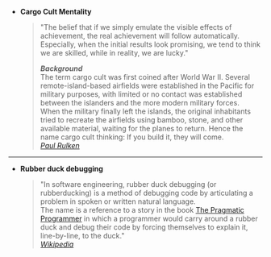 * **Cargo Cult Mentality**
  > "The belief that if we simply emulate the visible effects of achievement, the real achievement will follow automatically. Especially, when the initial results look promising, we tend to think we are skilled, while in reality, we are lucky."    
  >   
  > ***Background***  
The term cargo cult was first coined after World War II. Several remote-island-based airfields were established in the Pacific for military purposes, with limited or no contact was established between the islanders and the more modern military forces.  
When the military finally left the islands, the original inhabitants tried to recreate the airfields using bamboo, stone, and other available material, waiting for the planes to return. Hence the name cargo cult thinking: If you build it, they will come.  
  > *[Paul Rulken](https://paulrulkens.com/cargo-cult-thinking/)*  
 
---  

* **Rubber duck debugging**
  > "In software engineering, rubber duck debugging (or rubberducking) is a method of debugging code by articulating a problem in spoken or written natural language.  
  > The name is a reference to a story in the book [The Pragmatic Programmer](https://pragprog.com/titles/tpp20/the-pragmatic-programmer-20th-anniversary-edition/) in which a programmer would carry around a rubber duck and debug their code by forcing themselves to explain it, line-by-line, to the duck."  
  > *[Wikipedia](https://en.wikipedia.org/wiki/Rubber_duck_debugging)*
